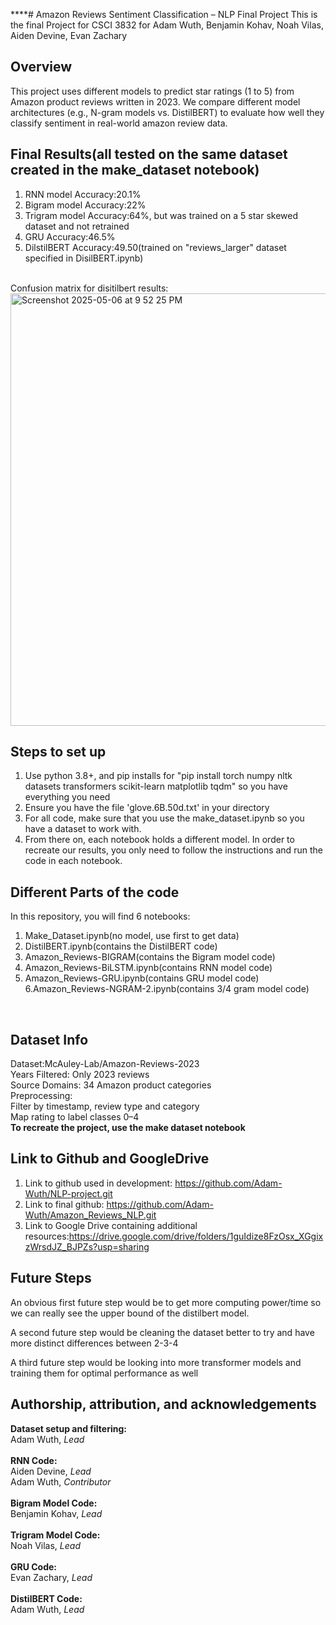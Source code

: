 ****# Amazon Reviews Sentiment Classification – NLP Final Project
This is the final Project for CSCI 3832 for Adam Wuth, Benjamin Kohav, Noah Vilas, Aiden Devine, Evan Zachary

## Overview
This project uses different models to predict star ratings (1 to 5) from Amazon product reviews written in 2023. We compare different model architectures (e.g., N-gram models vs. DistilBERT) to evaluate how well they classify sentiment in real-world amazon review data.



## Final Results(all tested on the same dataset created in the make_dataset notebook)
1. RNN model Accuracy:20.1%
2.  Bigram model Accuracy:22%
3.  Trigram model Accuracy:64%, but was trained on a 5 star skewed dataset and not retrained
4. GRU Accuracy:46.5%
5. DilstilBERT Accuracy:49.50(trained on "reviews_larger" dataset specified in DisilBERT.ipynb)
<br/>
Confusion matrix for disitilbert results:<br/>
<img width="692" alt="Screenshot 2025-05-06 at 9 52 25 PM" src="https://github.com/user-attachments/assets/ca437c72-f443-467e-a021-e88f5945a97a" />


## Steps to set up
1. Use python 3.8+, and pip installs for "pip install torch numpy nltk datasets transformers scikit-learn matplotlib tqdm" so you have everything you need
2. Ensure you have the file 'glove.6B.50d.txt' in your directory
2. For all code, make sure that you use the make_dataset.ipynb so you have a dataset to work with.
3. From there on, each notebook holds a different model. In order to recreate our results, you only need to follow the instructions and run the code in each notebook.<br/>

## Different Parts of the code
In this repository, you will find 6 notebooks:
1. Make_Dataset.ipynb(no model, use first to get data)
2. DistilBERT.ipynb(contains the DistilBERT code)
3. Amazon_Reviews-BIGRAM(contains the Bigram model code)
4. Amazon_Reviews-BiLSTM.ipynb(contains RNN model code)
5. Amazon_Reviews-GRU.ipynb(contains GRU model code)
6.Amazon_Reviews-NGRAM-2.ipynb(contains 3/4 gram model code)
<br/>

## Dataset Info
Dataset:McAuley-Lab/Amazon-Reviews-2023<br/>
Years Filtered: Only 2023 reviews<br/>
Source Domains: 34 Amazon product categories<br/>
Preprocessing:<br/>
Filter by timestamp, review type and category<br/>
Map rating to label classes 0–4<br/>
**To recreate the project, use the make dataset notebook**<br/>

## Link to Github and GoogleDrive
1. Link to github used in development: https://github.com/Adam-Wuth/NLP-project.git<br/>
2. Link to final github: https://github.com/Adam-Wuth/Amazon_Reviews_NLP.git<br/>
3. Link to Google Drive containing additional resources:https://drive.google.com/drive/folders/1guIdize8FzOsx_XGgixzWrsdJZ_BJPZs?usp=sharing<br/>
## Future Steps
An obvious first future step would be to get more computing power/time so we can really see the upper bound of the distilbert model.<br/>

A second future step would be cleaning the dataset better to try and have more distinct differences between 2-3-4<br/>

A third future step would be looking into more transformer models and training them for optimal performance as well<br/>
## Authorship, attribution, and acknowledgements
**Dataset setup and filtering:**<br/>
Adam Wuth, *Lead*<br/>
<br/>
**RNN Code:**<br/>
Aiden Devine, *Lead*<br/>
Adam Wuth, *Contributor*<br/>
<br/>
**Bigram Model Code:**<br/>
Benjamin Kohav, *Lead*<br/>
<br/>
**Trigram Model Code:**<br/>
Noah Vilas, *Lead*<br/>
<br/>
**GRU Code:**<br/>
Evan Zachary, *Lead*<br/>
<br/>
**DistilBERT Code:**<br/>
Adam Wuth, *Lead*<br/>
<br/>
